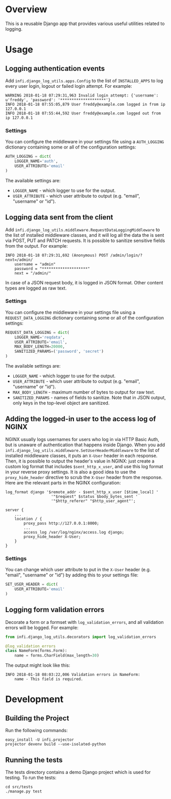 Overview
========
This is a reusable Django app that provides various useful utilities related to logging.

Usage
=====

## Logging authentication events

Add `infi.django_log_utils.apps.Config` to the list of `INSTALLED_APPS` to log every user login, logout or failed login attempt. For example:
```
WARNING 2018-01-18 07:29:31,963 Invalid login attempt: {'username': u'freddy', 'password': '********************'}
INFO 2018-01-18 07:55:05,879 User freddy@example.com logged in from ip 127.0.0.1
INFO 2018-01-18 07:55:44,592 User freddy@example.com logged out from ip 127.0.0.1
```

### Settings

You can configure the middleware in your settings file using a `AUTH_LOGGING` dictionary containing some or all of the configuration settings:
```python
AUTH_LOGGING = dict(
    LOGGER_NAME='auth',
    USER_ATTRIBUTE='email'
)
```
The available settings are:
- `LOGGER_NAME` - which logger to use for the output.
- `USER_ATTRIBUTE` - which user attribute to output (e.g. "email", "username" or "id").

## Logging data sent from the client

Add `infi.django_log_utils.middleware.RequestDataLoggingMiddleware` to the list of installed middleware classes, and it will log all the data the is sent via POST, PUT and PATCH requests. It is possible to sanitize sensitive fields from the output. For example:
```
INFO 2018-01-18 07:29:31,692 (Anonymous) POST /admin/login/?next=/admin/
    username = "admin"
    password = "********************"
    next = "/admin/"
```
In case of a JSON request body, it is logged in JSON format.  Other content types are logged as raw text.

### Settings

You can configure the middleware in your settings file using a `REQUEST_DATA_LOGGING` dictionary containing some or all of the configuration settings:
```python
REQUEST_DATA_LOGGING = dict(
    LOGGER_NAME='reqdata',
    USER_ATTRIBUTE='email',
    MAX_BODY_LENGTH=20000,
    SANITIZED_PARAMS=('password', 'secret')
)
```
The available settings are:
- `LOGGER_NAME` - which logger to use for the output.
- `USER_ATTRIBUTE` - which user attribute to output (e.g. "email", "username" or "id").
- `MAX_BODY_LENGTH` - maximum number of bytes to output for raw text.
- `SANITIZED_PARAMS` - names of fields to sanitize. Note that in JSON output, only keys in the top-level object are sanitized.

## Adding the logged-in user to the access log of NGINX

NGINX usually logs usernames for users who log in via HTTP Basic Auth, but is unaware of authentication that happens inside Django. When you add `infi.django_log_utils.middleware.SetUserHeaderMiddleware` to the list of installed middleware classes, it puts an `X-User` header in each response. Then, it is possible to output the header's value in NGINX: just create a custom log format that includes `$sent_http_x_user`, and use this log format in your reverse proxy settings. It is also a good idea to use the `proxy_hide_header` directive to scrub the `X-User` header from the response. Here are the relevant parts in the NGINX configuration:
```
log_format django '$remote_addr - $sent_http_x_user [$time_local] '
                    '"$request" $status $body_bytes_sent '
                    '"$http_referer" "$http_user_agent"';

server {
    ...
    location / {
        proxy_pass http://127.0.0.1:8000;
        ...
        access_log /var/log/nginx/access.log django;
        proxy_hide_header X-User;
    }
}
```

### Settings

You can change which user attribute to put in the `X-User` header (e.g. "email", "username" or "id") by adding this to your settings file:
```python
SET_USER_HEADER = dict(
    USER_ATTRIBUTE='email'
)
```

## Logging form validation errors

Decorate a form or a formset with `log_validation_errors`, and all validation errors will be logged. For example:
```python
from infi.django_log_utils.decorators import log_validation_errors

@log_validation_errors
class NameForm(forms.Form):
    name = forms.CharField(max_length=30)
```
The output might look like this:
```
INFO 2018-01-18 08:03:22,006 Validation errors in NameForm:
    name - This field is required.
```

Development
===========

## Building the Project

Run the following commands:

    easy_install -U infi.projector
    projector devenv build --use-isolated-python

## Running the tests

The tests directory contains a demo Django project which is used for testing. To run the tests:

    cd src/tests
    ./manage.py test
